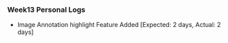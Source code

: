 ### Week13 Personal Logs
* Image Annotation highlight Feature Added [Expected: 2 days, Actual: 2 days]  
